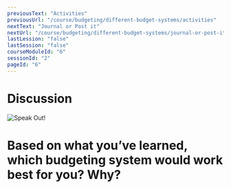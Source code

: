```yaml
---
previousText: "Activities"
previousUrl: "/course/budgeting/different-budget-systems/activities"
nextText: "Journal or Post it"
nextUrl: "/course/budgeting/different-budget-systems/journal-or-post-it"
lastLession: "false"
lastSession: "false"
courseModuleId: "6"
sessionId: "2"
pageId: "6"
---
```



# Discussion

![Speak Out!](/assets/img/lets-talk-about-it.png)

# Based on what you’ve learned, which budgeting system would work best for you? Why?